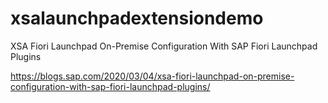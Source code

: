 # xsalaunchpadextensiondemo

XSA Fiori Launchpad On-Premise Configuration With SAP Fiori Launchpad Plugins

https://blogs.sap.com/2020/03/04/xsa-fiori-launchpad-on-premise-configuration-with-sap-fiori-launchpad-plugins/
